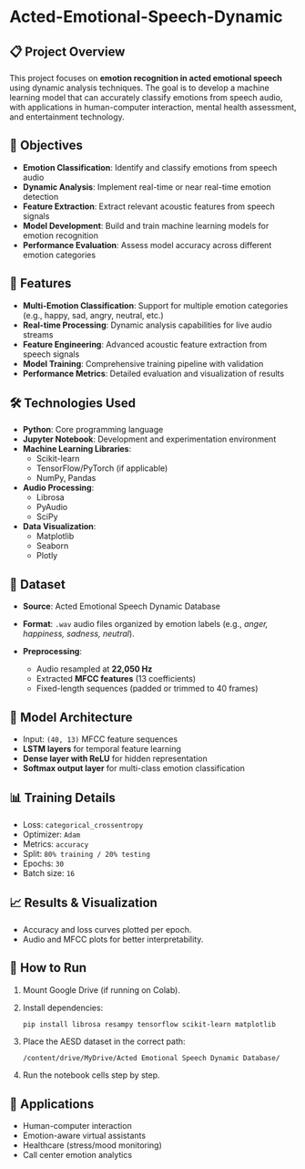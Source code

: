 # Acted-Emotional-Speech-Dynamic



## 📋 Project Overview

This project focuses on **emotion recognition in acted emotional speech** using dynamic analysis techniques. The goal is to develop a machine learning model that can accurately classify emotions from speech audio, with applications in human-computer interaction, mental health assessment, and entertainment technology.

## 🎯 Objectives

- **Emotion Classification**: Identify and classify emotions from speech audio
- **Dynamic Analysis**: Implement real-time or near real-time emotion detection
- **Feature Extraction**: Extract relevant acoustic features from speech signals
- **Model Development**: Build and train machine learning models for emotion recognition
- **Performance Evaluation**: Assess model accuracy across different emotion categories

## 🚀 Features

- **Multi-Emotion Classification**: Support for multiple emotion categories (e.g., happy, sad, angry, neutral, etc.)
- **Real-time Processing**: Dynamic analysis capabilities for live audio streams
- **Feature Engineering**: Advanced acoustic feature extraction from speech signals
- **Model Training**: Comprehensive training pipeline with validation
- **Performance Metrics**: Detailed evaluation and visualization of results

## 🛠️ Technologies Used

- **Python**: Core programming language
- **Jupyter Notebook**: Development and experimentation environment
- **Machine Learning Libraries**: 
  - Scikit-learn
  - TensorFlow/PyTorch (if applicable)
  - NumPy, Pandas
- **Audio Processing**: 
  - Librosa
  - PyAudio
  - SciPy
- **Data Visualization**: 
  - Matplotlib
  - Seaborn
  - Plotly


## 📂 Dataset

* **Source**: Acted Emotional Speech Dynamic Database
* **Format**: `.wav` audio files organized by emotion labels (e.g., *anger, happiness, sadness, neutral*).
* **Preprocessing**:

  * Audio resampled at **22,050 Hz**
  * Extracted **MFCC features** (13 coefficients)
  * Fixed-length sequences (padded or trimmed to 40 frames)

## 🧠 Model Architecture

* Input: `(40, 13)` MFCC feature sequences
* **LSTM layers** for temporal feature learning
* **Dense layer with ReLU** for hidden representation
* **Softmax output layer** for multi-class emotion classification

## 📊 Training Details

* Loss: `categorical_crossentropy`
* Optimizer: `Adam`
* Metrics: `accuracy`
* Split: `80% training / 20% testing`
* Epochs: `30`
* Batch size: `16`

## 📈 Results & Visualization

* Accuracy and loss curves plotted per epoch.
* Audio and MFCC plots for better interpretability.

## 🚀 How to Run

1. Mount Google Drive (if running on Colab).
2. Install dependencies:

   ```bash
   pip install librosa resampy tensorflow scikit-learn matplotlib
   ```
3. Place the AESD dataset in the correct path:

   ```
   /content/drive/MyDrive/Acted Emotional Speech Dynamic Database/
   ```
4. Run the notebook cells step by step.

## 🔮 Applications

* Human-computer interaction
* Emotion-aware virtual assistants
* Healthcare (stress/mood monitoring)
* Call center emotion analytics
